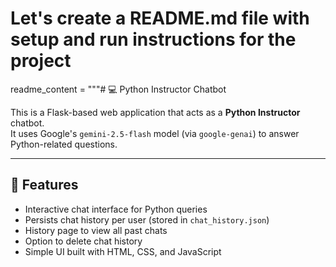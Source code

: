 # Let's create a README.md file with setup and run instructions for the project
readme_content = """# 💻 Python Instructor Chatbot

This is a Flask-based web application that acts as a **Python Instructor** chatbot.  
It uses Google's `gemini-2.5-flash` model (via `google-genai`) to answer Python-related questions.

---

## 🚀 Features
- Interactive chat interface for Python queries
- Persists chat history per user (stored in `chat_history.json`)
- History page to view all past chats
- Option to delete chat history
- Simple UI built with HTML, CSS, and JavaScript



